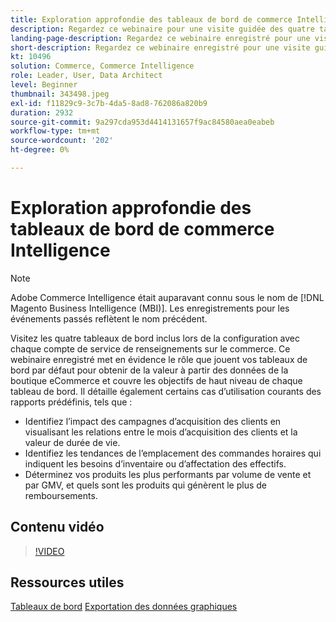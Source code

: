 ```yaml
---
title: Exploration approfondie des tableaux de bord de commerce Intelligence
description: Regardez ce webinaire pour une visite guidée des quatre tableaux de bord inclus lors de la configuration de chaque compte de Commerce Intelligence.
landing-page-description: Regardez ce webinaire enregistré pour une visite guidée des quatre tableaux de bord inclus lors de la configuration de chaque compte Commerce Intelligence.
short-description: Regardez ce webinaire enregistré pour une visite guidée des quatre tableaux de bord inclus lors de la configuration de chaque compte Commerce Intelligence.
kt: 10496
solution: Commerce, Commerce Intelligence
role: Leader, User, Data Architect
level: Beginner
thumbnail: 343498.jpeg
exl-id: f11829c9-3c7b-4da5-8ad8-762086a820b9
duration: 2932
source-git-commit: 9a297cda953d4414131657f9ac84580aea0eabeb
workflow-type: tm+mt
source-wordcount: '202'
ht-degree: 0%

---
```


# Exploration approfondie des tableaux de bord de commerce Intelligence

>[!NOTE]
>
>Adobe Commerce Intelligence était auparavant connu sous le nom de [!DNL Magento Business Intelligence (MBI)]. Les enregistrements pour les événements passés reflètent le nom précédent.

Visitez les quatre tableaux de bord inclus lors de la configuration avec chaque compte de service de renseignements sur le commerce. Ce webinaire enregistré met en évidence le rôle que jouent vos tableaux de bord par défaut pour obtenir de la valeur à partir des données de la boutique eCommerce et couvre les objectifs de haut niveau de chaque tableau de bord. Il détaille également certains cas d’utilisation courants des rapports prédéfinis, tels que :

- Identifiez l’impact des campagnes d’acquisition des clients en visualisant les relations entre le mois d’acquisition des clients et la valeur de durée de vie.
- Identifiez les tendances de l’emplacement des commandes horaires qui indiquent les besoins d’inventaire ou d’affectation des effectifs.
- Déterminez vos produits les plus performants par volume de vente et par GMV, et quels sont les produits qui génèrent le plus de remboursements.

## Contenu vidéo

>[!VIDEO](https://video.tv.adobe.com/v/343498?quality=12&learn=on)

## Ressources utiles

[Tableaux de bord](https://experienceleague.adobe.com/docs/commerce-business-intelligence/mbi/build/dashboards/ess-dashboards.html)
[Exportation des données graphiques](https://experienceleague.adobe.com/docs/commerce-business-intelligence/mbi/build/share/exp-chart-dash.html)
